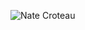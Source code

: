 ![Nate Croteau](https://user-images.githubusercontent.com/74217526/119541030-58815580-bd4b-11eb-96fd-b6b9cf57b876.png)


<!--
**natekcroteau/natekcroteau** is a ✨ _special_ ✨ repository because its `README.md` (this file) appears on your GitHub profile.

Here are some ideas to get you started:

- 🔭 I’m currently working on ...
- 🌱 I’m currently learning ...
- 👯 I’m looking to collaborate on ...
- 🤔 I’m looking for help with ...
- 💬 Ask me about ...
- 📫 How to reach me: ...
- 😄 Pronouns: ...
- ⚡ Fun fact: ...
-->
